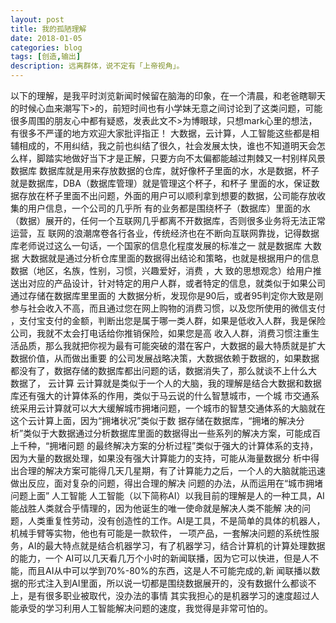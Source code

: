 ```yaml
---
layout: post
title: 我的孤陋理解
date: 2018-01-05
categories: blog
tags: [创造,输出]
description: 远离群体，说不定有「上帝视角」。
---
```

以下的理解，是我平时浏览新闻时候留在脑海的印象，在一个清晨，和老爸瞎聊天的时候心血来潮写下>的，前短时间也有小学妹无意之间讨论到了这类问题，可能很多周围的朋友心中都有疑惑，发表此文不>为博眼球，只想mark心里的想法，有很多不严谨的地方欢迎大家批评指正！
大数据，云计算，人工智能这些都是相辅相成的，不用纠结，我之前也纠结了很久，社会发展太快，谁也不知道明天会怎么样，脚踏实地做好当下才是正解，只要方向不太偏都能越过荆棘又一村别样风景
数据库
数据库就是用来存放数据的仓库，就好像杯子里面的水，水是数据，杯子就是数据库，DBA（数据库管理）就是管理这个杯子，和杯子
里面的水，保证数据存放在杯子里面不出问题，外面的用户可以顺利拿到想要的数据，公司能存放收集的用户信息，一个公司的几乎所
有的业务都是围绕杯子（数据库）里面的水（数据）展开的，任何一个互联网几乎都离不开数据库，否则很多业务将无法正常运营，互
联网的浪潮席卷各行各业，传统经济也在不断向互联网靠拢，记得数据库老师说过这么一句话，一个国家的信息化程度发展的标准之一
就是数据库
大数据
大数据就是通过分析仓库里面的数据得出结论和策略，也就是根据用户的信息数据（地区，名族，性别，习惯，兴趣爱好，消费 ，大
致的思想观念）给用户推送出对应的产品设计，针对特定的用户人群，或者特定的信息，就类似于如果公司通过存储在数据库里里面的
大数据分析，发现你是90后，或者95判定你大致是刚参与社会收入不高，而且通过您在网上购物的消费习惯，以及您所使用的微信支付
，支付宝支付的金额，判断出您是属于哪一类人群，如果是低收入人群，我是保险公司，我就不太会打电话给你推销保险，如果您是高
收入人群，消费习惯注重生活品质，那么我就把你视为最有可能突破的潜在客户，大数据的最大特质就是扩大数据价值，从而做出重要
的公司发展战略决策，大数据依赖于数据的，如果数据都没有了，数据存储的数据库都出问题的话，数据消失了，那么就谈不上什么大
数据了，
云计算
云计算就是类似于一个人的大脑，我的理解是结合大数据和数据库还有强大的计算体系的作用，类似于马云说的什么智慧城市，一个城
市交通系统采用云计算就可以大大缓解城市拥堵问题，一个城市的智慧交通体系的大脑就在这个云计算上面，因为“拥堵状况”类似于数
据存储在数据库，“拥堵的解决分析”类似于大数据通过分析数据库里面的数据得出一些系列的解决方案，可能成百上千种，“拥堵问题
的最终解决方案的分析过程”类似于强大的计算体系的支持，因为大量的数据处理，如果没有强大计算能力的支持，可能从海量数据分
析中得出合理的解决方案可能得几天几星期，有了计算能力之后，一个人的大脑就能迅速做出反应，面对复杂的问题，得出合理的解决
问题的办法，从而运用在“城市拥堵问题上面”
人工智能
人工智能（以下简称AI）以我目前的理解是人的一种工具，AI能战胜人类就合乎情理的，因为他诞生的唯一使命就是解决人类不能解
决的问题，人类重复性劳动，没有创造性的工作。AI是工具，不是简单的具体的机器人，机械手臂等实物，他也有可能是一款软件，
一项产品，一套解决问题的系统性服务，AI的最大特点就是结合机器学习，有了机器学习，结合计算机的计算处理数据的能力，一个
AI可以几天看几万个小时的新闻联播，因为它可以快进，但是人不能，而且AI从中可以学到70%-80%的东西，这是人不可能完成的,新
闻联播以数据的形式注入到AI里面，所以说一切都是围绕数据展开的，没有数据什么都谈不上，是有很多职业被取代，没办法的事情
其实我担心的是机器学习的速度超过人能承受的学习利用人工智能解决问题的速度，我觉得是非常可怕的。
